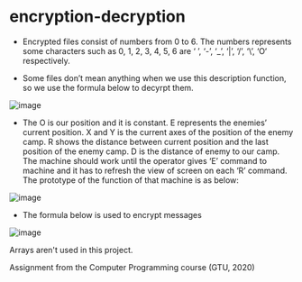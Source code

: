 # encryption-decryption

- Encrypted files consist of numbers from 0 to 6. The numbers represents some characters such as 0, 1, 2, 3, 4, 5, 6 are ‘ ’, ‘-’, ‘_’, ‘|’, ‘/’, ‘\’, ‘O‘ respectively.

- Some files don’t mean anything when we use this description function, so we use the formula below to decyrpt them.

![image](https://github.com/user-attachments/assets/3974b07b-28d6-4fbd-a2bb-aef70b4aa182)

- The O is our position and it is constant. E represents the enemies’ current position. X and Y is the
current axes of the position of the enemy camp. R shows the distance between current position and
the last position of the enemy camp. D is the distance of enemy to our camp. The machine should
work until the operator gives ‘E’ command to machine and it has to refresh the view of screen on
each ‘R’ command. The prototype of the function of that machine is as below:

![image](https://github.com/user-attachments/assets/0703d553-5800-49be-82fd-5623c103e1bb)

- The formula below is used to encrypt messages

![image](https://github.com/user-attachments/assets/91b8b8c9-4473-47e2-a83d-9bcb66fd0533)

Arrays aren't used in this project.

Assignment from the Computer Programming course (GTU, 2020)
